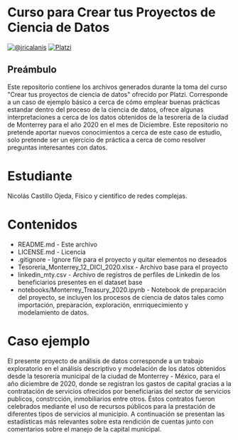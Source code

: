 # Curso para Crear tus Proyectos de Ciencia de Datos

<!-- badges: start -->
[![@jricalanis](https://img.shields.io/badge/@AsorKy-Github-blue?&logoColor=white)](https://github.com/ricalanis)
[![Platzi](https://img.shields.io/badge/Curso_Platzi-Crear_tus_proyectos_de_ciencia_de_datos-green&logoColor=white)](https://platzi.com/datos/)
<!-- badges: end -->

## Preámbulo

Este repositorio contiene los archivos generados durante la toma del curso "Crear tus proyectos de ciencia de datos" ofrecido por Platzi. Corresponde a un caso de ejemplo básico a cerca de cómo emplear buenas prácticas estandar dentro del proceso de la ciencia de datos, ofrece algunas interpretaciones a cerca de los datos obtenidos de la tesorería de la ciudad de Monterrey para el año 2020 en el mes de Diciembre. Este repositorio no pretende aportar nuevos conocimientos a cerca de este caso de estudio, solo pretende ser un ejercicio de práctica a cerca de como resolver preguntas interesantes con datos.

# Estudiante

Nicolás Castillo Ojeda, Físico y científico de redes complejas.

# Contenidos

* README.md - Este archivo
* LICENSE.md - Licencia
* .gitignore - Ignore file para el proyecto y quitar elementos no deseados
* Tesorería_Monterrey_12_DICI_2020.xlsx - Archivo base para el proyecto
* linkedin_mty.csv - Archivo de registros de perfiles de Linkedin de los beneficiarios presentes en el dataset base
* notebooks/Monterrey_Treasury_2020.ipynb - Notebook de preparación del proyecto, se incluyen los procesos de ciencia de datos tales como importación, preparación, exploración, enrriquecimiento y modelamiento de datos.

# Caso ejemplo

El presente proyecto de análisis de datos corresponde a un trabajo exploratorio en el análisis descriptivo y modelación de los datos obtenidos desde la tesorería municipal de la ciudad de Monterrey - México, para el año diciembre de 2020, donde se registran los gastos de capital gracias a la contratación de servicios ofrecidos por beneficiarias del sector de servicios publicos, constrcción, inmobiliarios entre otros. Éstos contratos fueron celebrados mediante el uso de recursos públicos para la prestación de diferentes tipos de servicios al municipio. A continuación se presentan las estadísticas más relevantes sobre esta rendición de cuentas junto con comentarios sobre el manejo de la capital municipal.

